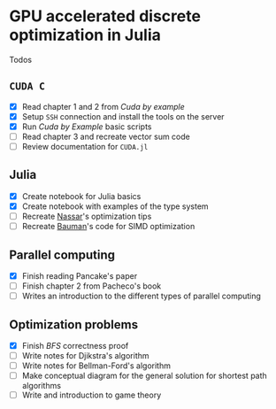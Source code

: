 # GPU accelerated discrete optimization in Julia

Todos

## `CUDA C`

- [x] Read chapter 1 and 2 from *Cuda by example*
- [x] Setup `SSH` connection and install the tools on the server
- [x] Run *Cuda by Example* basic scripts
- [ ] Read chapter 3 and recreate vector sum code
- [ ] Review documentation for `CUDA.jl`

## Julia

- [x] Create notebook for Julia basics
- [x] Create notebook with examples of the type system
- [ ] Recreate [Nassar](https://youtu.be/S5R8zXJOsUQ)'s optimization tips
- [ ] Recreate [Bauman](https://juliaacademy.com/p/parallel-computing)'s code
	for SIMD optimization

## Parallel computing

- [x] Finish reading Pancake's paper
- [ ] Finish chapter 2 from Pacheco's book
- [ ] Writes an introduction to the different types of parallel computing

## Optimization problems

- [x] Finish *BFS* correctness proof
- [ ] Write notes for Djikstra's algorithm
- [ ] Write notes for Bellman-Ford's algorithm
- [ ] Make conceptual diagram for the general solution for shortest path
  algorithms
- [ ] Write and introduction to game theory

